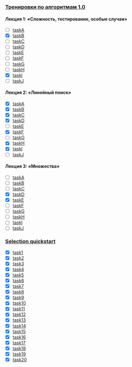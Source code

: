 ### [Тренировки по алгоритмам 1.0](https://yandex.ru/yaintern/algorithm-training_2021)

#### Лекция 1: «Сложность, тестирование, особые случаи»

- [ ] [taskA](https://coderun.yandex.ru/problem/conditioner)
- [X] [taskB](https://coderun.yandex.ru/problem/triangle)
- [ ] [taskC](https://coderun.yandex.ru/problem/phone-numbers)
- [ ] [taskD](https://coderun.yandex.ru/problem/equation-root)
- [ ] [taskE](https://coderun.yandex.ru/problem/ambulance)
- [ ] [taskF](https://coderun.yandex.ru/problem/arrangement-laptops)
- [ ] [taskG](https://coderun.yandex.ru/problem/details)
- [ ] [taskH](https://coderun.yandex.ru/problem/metro)
- [X] [taskI](https://coderun.yandex.ru/problem/castle-if)
- [ ] [taskJ](https://coderun.yandex.ru/problem/system-of-linear-equations-2)

#### Лекция 2: «Линейный поиск»

- [X] [taskA](https://coderun.yandex.ru/problem/list-growing)
- [X] [taskB](https://coderun.yandex.ru/problem/determine-type-sequence)
- [X] [taskC](https://coderun.yandex.ru/problem/nearest-number)
- [X] [taskD](https://coderun.yandex.ru/problem/more-your-neighbors)
- [ ] [taskE](https://coderun.yandex.ru/problem/cup-cowcake-throwing)
- [X] [taskF](https://coderun.yandex.ru/problem/symmetric-sequence)
- [ ] [taskG](https://coderun.yandex.ru/problem/largest-product-two-numbers)
- [X] [taskH](https://coderun.yandex.ru/problem/largest-product-three-numbers)
- [X] [taskI](https://coderun.yandex.ru/problem/sapper)
- [ ] [taskJ](https://coderun.yandex.ru/problem/maxim-triangle)

#### Лекция 3: «Множества»

- [ ] [taskA](https://coderun.yandex.ru/problem/number-different-numbers)
- [ ] [taskB](https://coderun.yandex.ru/problem/intersection-sets)
- [ ] [taskC](https://coderun.yandex.ru/problem/cubes)
- [X] [taskD](https://coderun.yandex.ru/problem/number-words-text)
- [X] [taskE](https://coderun.yandex.ru/problem/open-calculator)
- [ ] [taskF](https://coderun.yandex.ru/problem/alien-genome)
- [ ] [taskG](https://coderun.yandex.ru/problem/turtles)
- [ ] [taskH](https://coderun.yandex.ru/problem/angry-pigs)
- [ ] [taskI](https://coderun.yandex.ru/problem/polyglots)
- [ ] [taskJ](https://coderun.yandex.ru/problem/run-manhattan)

### [Selection quickstart](https://coderun.yandex.ru/selections/quickstart)

- [X] [task1](https://coderun.yandex.ru/problem/season-tasks)
- [X] [task2](https://coderun.yandex.ru/problem/triangle)
- [X] [task3](https://coderun.yandex.ru/problem/more-your-neighbors)
- [X] [task4](https://coderun.yandex.ru/problem/calculate-tags)
- [X] [task5](https://coderun.yandex.ru/problem/quadratic-equation)
- [X] [task6](https://coderun.yandex.ru/problem/open-calculator)
- [X] [task7](https://coderun.yandex.ru/problem/number-words-text)
- [X] [task8](https://coderun.yandex.ru/problem/list-growing)
- [X] [task9](https://coderun.yandex.ru/problem/matrix-operations)
- [X] [task10](https://coderun.yandex.ru/problem/gcd-and-lcm)
- [X] [task11](https://coderun.yandex.ru/problem/dictionary-synonyms)
- [X] [task12](https://coderun.yandex.ru/problem/nearest-number)
- [X] [task13](https://coderun.yandex.ru/problem/symmetric-sequence)
- [X] [task14](https://coderun.yandex.ru/problem/largest-product-three-numbers)
- [X] [task15](https://coderun.yandex.ru/problem/determine-type-sequence)
- [X] [task16](https://coderun.yandex.ru/problem/improving-academic-performance)
- [X] [task17](https://coderun.yandex.ru/problem/sapper)
- [X] [task18](https://coderun.yandex.ru/problem/search-in-depth)
- [X] [task19](https://coderun.yandex.ru/problem/castle-if)
- [X] [task20](https://coderun.yandex.ru/problem/word-appearance-number)
